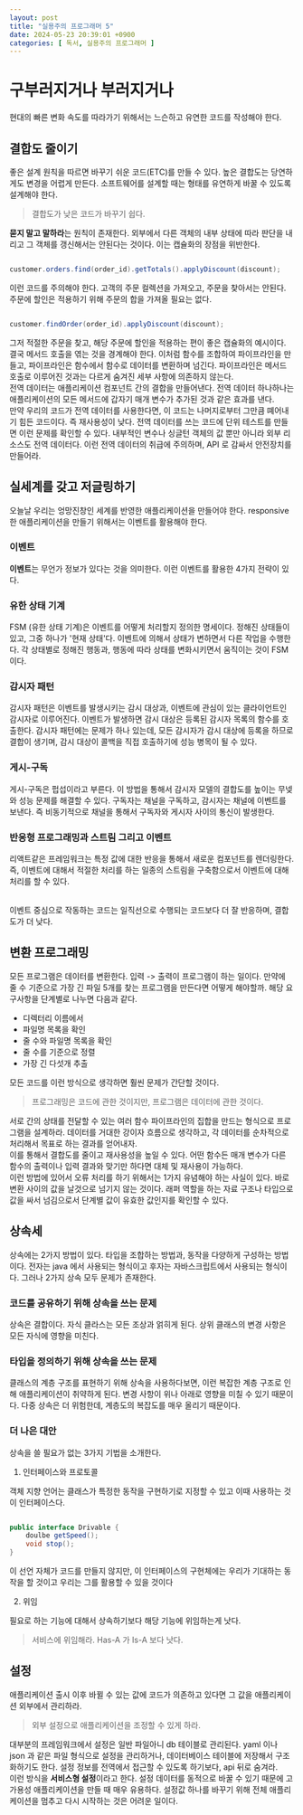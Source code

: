 ```yaml
---
layout: post
title: "실용주의 프로그래머 5"
date: 2024-05-23 20:39:01 +0900
categories: [ 독서, 실용주의 프로그래머 ]
---
```


# 구부러지거나 부러지거나

현대의 빠른 변화 속도를 따라가기 위해서는 느슨하고 유연한 코드를 작성해야 한다.

## 결합도 줄이기

좋은 설계 원칙을 따르면 바꾸기 쉬운 코드(ETC)를 만들 수 있다. 높은 결합도는 당연하게도 변경을 어렵게 만든다. 소프트웨어를 설계할 때는 형태를 유연하게 바꿀 수 있도록
설계해야 한다.

> 결합도가 낮은 코드가 바꾸기 쉽다.

**묻지 말고 말하라**는 원칙이 존재한다. 외부에서 다른 객체의 내부 상태에 따라 판단을 내리고 그 객체를 갱신해서는 안된다는 것이다. 이는 캡슐화의 장점을 위반한다.

```java

customer.orders.find(order_id).getTotals().applyDiscount(discount);

```

이런 코드를 주의해야 한다. 고객의 주문 컬렉션을 가져오고, 주문을 찾아서는 안된다. 주문에 할인은 적용하기 위해 주문의 합을 가져올 필요는 없다.

```java

customer.findOrder(order_id).applyDiscount(discount);

```

그저 적절한 주문을 찾고, 해당 주문에 할인을 적용하는 편이 좋은 캡슐화의 예시이다. 결국 메서드 호출을 엮는 것을 경계해야 한다. 이처럼 함수를 조합하여 파이프라인을 만들고,
파이프라인은 함수에서 함수로 데이터를 변환하며 넘긴다. 파이프라인은 메서드 호출로 이루어진 것과는 다르게 숨겨진 세부 사항에 의존하지 않는다.
<br>
전역 데이터는 애플리케이션 컴포넌트 간의 결합을 만들어낸다. 전역 데이터 하나하나는 애플리케이션의 모든 메서드에 갑자기 매개 변수가 추가된 것과 같은 효과를 낸다.
<br>
만약 우리의 코드가 전역 데이터를 사용한다면, 이 코드는 나머지로부터 그만큼 뗴어내기 힘든 코드이다. 즉 재사용성이 낮다. 전역 데이터를 쓰는 코드에 단위 테스트를 만들면 이런
문제를 확인할 수 있다. 내부적인 변수나 싱글턴 객체의 값 뿐만 아니라 외부 리소스도 전역 데이터다. 이런 전역 데이터의 취급에 주의하며, API 로 감싸서 안전장치를 만들어라.

## 실세계를 갖고 저글링하기

오늘날 우리는 엉망진창인 세계를 반영한 애플리케이션을 만들어야 한다. responsive 한 애플리케이션을 만들기 위해서는 이벤트를 활용해야 한다.

### 이벤트

**이벤트**는 무언가 정보가 있다는 것을 의미한다. 이런 이벤트를 활용한 4가지 전략이 있다.

### 유한 상태 기계

FSM (유한 상태 기계)은 이벤트를 어떻게 처리할지 정의한 명세이다. 정해진 상태들이 있고, 그중 하나가 '현재 상태'다. 이벤트에 의해서 상태가 변하면서 다른 작업을 수행한다.
각 상태별로 정해진 행동과, 행동에 따라 상태를 변화시키면서 움직이는 것이 FSM 이다.

### 감시자 패턴

감시자 패턴은 이벤트를 발생시키는 감시 대상과, 이벤트에 관심이 있는 클라이언트인 감시자로 이루어진다. 이벤트가 발생하면 감시 대상은 등록된 감시자 목록의 함수를 호출한다. 감시자
패턴에는 문제가 하나 있는데, 모든 감시자가 감시 대상에 등록을 하므로 결합이 생기며, 감시 대상이 콜백을 직접 호출하기에 성능 병목이 될 수 있다.

### 게시-구독

게시-구독은 펍섭이라고 부른다. 이 방법을 통해서 감시자 모델의 결합도를 높이는 무넺와 성능 문제를 해결할 수 있다. 구독자는 채널을 구독하고, 감시자는 채널에 이벤트를 보낸다.
즉 비동기적으로 채널을 통해서 구독자와 게시자 사이의 통신이 발생한다.

### 반응형 프로그래밍과 스트림 그리고 이벤트

리액트같은 프레임워크는 특정 값에 대한 반응을 통해서 새로운 컴포넌트를 렌더링한다. 즉, 이벤트에 대해서 적절한 처리를 하는 일종의 스트림을 구축함으로서 이벤트에 대해 처리를 할
수 있다.

<br>
이벤트 중심으로 작동하는 코드는 일직선으로 수행되는 코드보다 더 잘 반응하며, 결합도가 더 낮다.

## 변환 프로그래밍

모든 프로그램은 데이터를 변환한다. 입력 -> 출력이 프로그램이 하는 일이다. 만약에 줄 수 기준으로 가장 긴 파일 5개를 찾는 프로그램을 만든다면 어떻게 해야할까. 해당
요구사항을 단계별로 나누면 다음과 같다.

- 디렉터리 이름에서
- 파일명 목록을 확인
- 줄 수와 파일명 목록을 확인
- 줄 수를 기준으로 정렬
- 가장 긴 다섯개 추출

모든 코드를 이런 방식으로 생각하면 훨씬 문제가 간단할 것이다.

> 프로그래밍은 코드에 관한 것이지만, 프로그램은 데이터에 관한 것이다.

서로 간의 상태를 전달할 수 있는 여러 함수 파이프라인의 집합을 만드는 형식으로 프로그램을 설계하라. 데이터를 거대한 강이자 흐름으로 생각하고, 각 데이터를 순차적으로 처리해서
목표로 하는 결과를 얻어내자.
<br>
이를 통해서 결합도를 줄이고 재사용성을 높일 수 있다. 어떤 함수든 매개 변수가 다른 함수의 출력이나 입력 결과와 맞기만 하다면 대체 및 재사용이 가능하다.
<br>
이런 방법에 있어서 오류 처리를 하기 위해서는 1가지 유념해야 하는 사실이 있다. 바로 변환 사이의 값을 날것으로 넘기지 않는 것이다. 래퍼 역할을 하는 자료 구조나 타입으로 값을
싸서 넘김으로서 단계별 값이 유효한 값인지를 확인할 수 있다.

## 상속세

상속에는 2가지 방법이 있다. 타입을 조합하는 방법과, 동작을 다양하게 구성하는 방법이다. 전자는 java 에서 사용되는 형식이고 후자는 자바스크립트에서 사용되는 형식이다. 그러나
2가지 상속 모두 문제가 존재한다.

### 코드를 공유하기 위해 상속을 쓰는 문제

상속은 결합이다. 자식 클라스는 모든 조상과 얽히게 된다. 상위 클래스의 변경 사항은 모든 자식에 영향을 미친다.

### 타입을 정의하기 위해 상속을 쓰는 문제

클래스의 계층 구조를 표현하기 위해 상속을 사용하다보면, 이런 복잡한 계층 구조로 인해 애플리케이션이 취약하게 된다. 변경 사항이 위나 아래로 영향을 미칠 수 있기 때문이다. 다중 상속은 더 위험한데, 계층도의 복잡도를 매우 올리기 때문이다.

### 더 나은 대안

상속을 쓸 필요가 없는 3가지 기법을 소개한다.

1. 인터페이스와 프로토콜

객체 지향 언어는 클래스가 특정한 동작을 구현하기로 지정할 수 있고 이때 사용하는 것이 인터페이스다.

```java

public interface Drivable {
    doulbe getSpeed();
    void stop();
}

```

이 선언 자체가 코드를 만들지 않지만, 이 인터페이스의 구현체에는 우리가 기대하는 동작을 할 것이고 우리는 그를 활용할 수 있을 것이다

2. 위임

필요로 하는 기능에 대해서 상속하기보다 해당 기능에 위임하는게 낫다.

> 서비스에 위임해라. Has-A 가 Is-A 보다 낫다.

## 설정

애플리케이션 출시 이후 바뀔 수 있는 값에 코드가 의존하고 있다면 그 값을 애플리케이션 외부에서 관리하라.

> 외부 설정으로 애플리케이션을 조정할 수 있게 하라.

대부분의 프레임워크에서 설정은 일반 파일아니 db 테이블로 관리된다. yaml 이나 json 과 같은 파일 형식으로 설정을 관리하거나, 데이터베이스 테이블에 저장해서 구조화하기도 한다. 설정 정보를 전역에서 접근할 수 있도록 하기보다, api 뒤로 숨겨라.
<br>
이런 방식을 **서비스형 설정**이라고 한다. 설정 데이터를 동적으로 바꿀 수 있기 때문에 고가용성 애플리케이션을 만들 때 매우 유용하다. 설정값 하나를 바꾸기 위해 전체 애플리케이션을 멈추고 다시 시작하는 것은 어려운 일이다.
